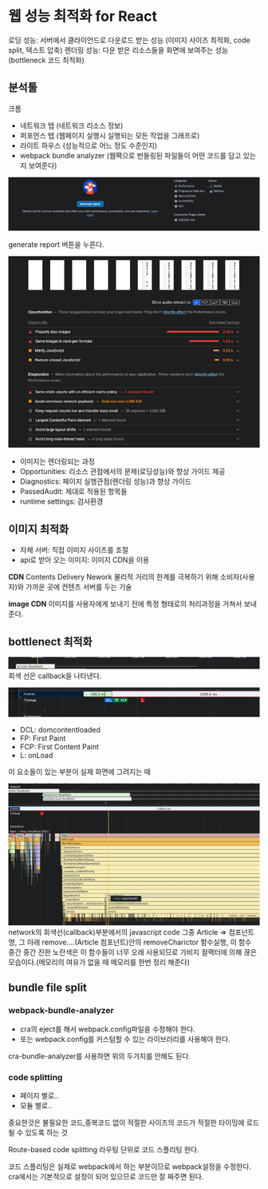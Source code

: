 # 웹 성능 최적화 for React

로딩 성능: 서버에서 클라이언드로 다운로드 받는 성능 (이미지 사이즈 최적화, code split, 텍스트 압축)
렌더링 성능: 다운 받은 리소스들을 화면에 보여주는 성능 (bottleneck 코드 최적화)

## 분석툴

크롬

- 네트워크 탭 (네트워크 리소스 정보)
- 퍼포먼스 탭 (웹페이지 실행시 실행되는 모든 작업을 그래프로)
- 라이트 하우스 (성능적으로 어느 정도 수준인지)
- webpack bundle analyzer (웹팩으로 번들링된 파일들이 어떤 코드를 담고 있는지 보여준다)

![lighthouse index](./assets/generate-report.png)

generate report 버튼을 누른다.

![result](/assets/result.png)

- 이미지는 렌더링되는 과정
- Opportunities: 리소스 관점에서의 문제(로딩성능)와 향상 가이드 제공
- Diagnostics: 페이지 실행관점(렌더링 성능)과 향상 가이드
- PassedAudit: 제대로 적용된 항목들
- runtime settings: 검사환경

## 이미지 최적화

- 자체 서버: 직접 이미지 사이즈를 조절
- api로 받아 오는 이미지: 이미지 CDN을 이용

**CDN**
Contents Delivery Nework
물리적 거리의 한계를 극복하기 위해 소비자(사용자)와 가까운 곳에 컨텐츠 서버를 두는 기술

**image CDN**
이미지를 사용자에게 보내기 전에 특정 형태로의 처리과정을 거쳐서 보내 준다.

## bottlenect 최적화

![network](./assets/performance-network.png)
회색 선은 callback을 나타낸다.

![frames](./assets/performance-frames.png)

- DCL: domcontentloaded
- FP: First Paint
- FCP: First Content Paint
- L: onLoad

이 요소들이 있는 부분이 실제 화면에 그려지는 때

![main](./assets/performance-main.png)
network의 회색선(callback)부분에서의 javascript code
그중 Article => 컴포넌트 명, 그 아래 remove....(Article 컴포넌트)안의 removeCharictor 함수실행, 이 함수 중간 중간 진한 노란색은 이 함수들이 너무 오래 사용되므로 가비지 컬랙터에 의해 끊은 모습이다.(메모리의 여유가 없을 때 메모리를 한번 정리 해준다)

## bundle file split

### webpack-bundle-analyzer

- cra의 eject를 해서 webpack.config파일을 수정해야 한다.
- 또는 webpack.config를 커스텀할 수 있는 라이브러리를 사용해야 한다.

cra-bundle-analyzer를 사용하면 위의 두가지를 안해도 된다.

### code splitting

- 페이지 별로..
- 모듈 별로..

중요한것은 불필요한 코드,중복코드 없이 적절한 사이즈의 코드가 적절한 타이밍에 로드될 수 있도록 하는 것

Route-based code splitting
라우팅 단위로 코드 스플리팅 한다.

코드 스플리팅은 실제로 webpack에서 하는 부분이므로 webpack설정을 수정한다.
cra에서는 기본적으로 설정이 되어 있으므로 코드만 잘 짜주면 된다.
